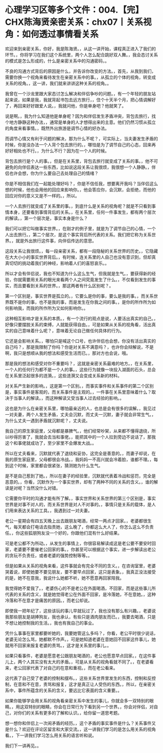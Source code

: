 # 心理学习区等多个文件：004.【完】CHX陈海贤亲密关系：chx07丨关系视角：如何透过事情看关系

欢迎来到亲密关系，你好，我是陈海贤。，从这一讲开始，课程真正进入了我们的环节。，你将学习在我们这个系统里，两个人怎么配合跳好双人舞。，我会态讨关系的模式是怎么形成的，什么是亲密关系中的沟通密码，。

不良的沟通方式背后的原因是什么，并告诉你改变的方法。，首先，从我到我们，需要你换一个视角来看待发生在亲密关系中的事。，从孤立的个体的视角，转变成关系的视角。，这一讲，我们就来讲讲这种关系的视角。。

我曾在一个沙龙里跟大家态讨怎么解决和伴侣争吵的问题。，有一个年轻的朋友站起来说，如果是我，我就背起书包去远方旅行，，住个十天半个月，把心情调解好了，再回来好好跟爱人说。，我就问他，你是单身吧？他就笑了。

说是啊。，我为什么知道他是单身呢？因为和伴侣发生矛盾冲突，背包去旅行，找个地方静静这种办法，，通常是单身的人才想得出来的主意。他们仍然习惯从孤立的角度来看事情。，既然外出旅游是调节心情的好办法。

而调节心情又有利于问题的解决，那为什么不呢？，可实际上，当夫妻发生矛盾的时候，你是没办法一个人背个包去旅行的。，哪怕是为了调节自己的心态，回来再好好相处也不行。，为什么不行？因为在一个人的时候。

背包去旅行是个人的事。，但是在关系里，背包去旅行就变成了关系的事。，他不可避免的向伴侣表达一些东西，比如说这段关系让我很烦，我很想一个人静静。，伴侣也许会想，你为什么要自己去处理自己的情绪？

你是不相信我们在一起能处理好吗？，你是不信任我，想要离开我吗？当伴侣这么想的时候，他也会用他的回应来影响你。，他会答应你，会沉默，会拒绝，而他的回应对你的意义又是不一样的。，所以。

一个人去旅行就变成了关系里的事。，到底什么是关系的视角呢？就是不只看到事情本身，还要看到事情背后的关系。，在关系里，任何一件事发生，都有两个层次的解读。，第一个层次是，事实本身是什么？

我们可以把它叫做事实世界。，在刚才的例子里，就是为了调节自己的心情，一个人出去旅行。，第二个层次，是这个事实背后所代表的关系。我们把它称为关系世界。，就是外出旅行这件事，向伴侣传达的意思。

这段关系让我很烦。，每一段亲密关系，都有一段隐秘的关系世界的历史。，它隐藏在大大小小的事实世界背后。，有时候，连关系里的人自己也没有意识到，但却真真切切的挑动着我们的神经，影响着人们的喜怒哀乐。。

所以才会有伴侣说，我也不知道为什么这么生气，但我就是生气。，要获得新的经验，你就需要用关系的眼光来看两个人之间究竟发生了什么。，不仅看到发生的事实，而且要看到关系的世界。，那这两者有什么区别呢？。

第一个区别是，事实世界是孤立的。，它要么是你的事，要么是我的事。，而关系世界既不是你的事，也不是我的事，而是发生在你我之间的事。，是你的所作所为如何影响我，而我的所作所为又如何影响你。。

这种相互影响才是关系的本质。，有一个流行的观点是说，人要活出真实的自己。，好像只要摆脱关系的束缚，人就能获得自由。，可是如果从关系的视角看，活出真实的自己意味着什么呢？，意味着无论自己做任何具体的行为。

它还是会影响关系。，哪怕只是喊这个口号，也许伴侣也会想，你没有活出真实的自己吗？，那是我限制了你吗？你是对关系不满意吗？，也许你会辩解说，不是啊，我只是想顺从我的想法和感受生活而已。，那对方也会说，哦。

那是我的想法和感受对你不重要吗？，这就是亲密关系最难的地方。，在关系里，一个人的任何行为都不是一个人的事。，这些行为就像一块投入湖面的石头，总会在关系里泛起很多的涟漪。，这些涟漪又会变成关系新的材料。

对关系产生新的影响。，这是第一个区别。，而事实事件和关系事件的第二个区别是，事实事件是客观的，而关系事件是主观的。，一件事在关系里意味着什么？取决于当事人的解读。，而这种解读又受当事人过去经验的影响。。

这也是为什么在亲密关系里，哪怕最亲近的人，也总是会有很多的误解。，我见过一对夫妻，两个人发生矛盾，丈夫会沉默，而丈夫一沉默，妻子就会非常生气。，为什么丈夫一遇到矛盾就沉默呢？，丈夫说。

我自己的原生家庭里，父母都是暴脾气。，他们经常吵架，从来都不懂得退绕，所以吵得厉害了，我就会去当和事佬。，能把其中的一个人拉到旁边不说话了，那我这个和事佬就成功了，至少家里不会爆发大战。。

所以在丈夫看来，沉默就代表了退绕和妥协，这完全是善意的。，而妻子却说，在我的原生家庭里，父母都很会冷战。，我妈妈一不高兴就会冷着脸，谁都不理。，每到这个时候，家里都会很紧张，猜测她为什么生气。

是不是自己惹到了她。，所以在妻子的经验里，沉默就代表着冷战和惩罚，完全是恶意的。，你看，沉默作为一个事实世界，却有了两种不同的关系的含义。，谁的解读是对呢？当然没什么对错。

它需要你平时的沟通才能有所了解。，事实世界和关系世界的第三个区别是，事实世界是对事不对人的，而关系世界是对人不对事的。，事情只是关系的载体，是人们用来表达关系的工具。，我遇到过一对夫妻。

老公一星期会有四五天晚上出去跟朋友喝酒，经常一两点才回家。，老婆都很生气，每天都会打电话去指责她，这么晚了，你都这么大人了，你怎么这么不负责任。，你这些狐朋狗友没一个好的，你跟他们混有什么好结果。

可是老公都不为所动。，从发生的事情上，你很容易解读成这是老公要不要安时回家，老婆要不要催老公回家的事。，你甚至可以根据这个事实，进一步解读出老公的贪玩不负责任，或者老婆的强势控制等等。。

但是如果从关系的视角来看，这件事就会有完全不同的含义。，在咨询室里，老婆哭着说，即使她要不要见朋友，要不要早点回家，这只是表象。，我真正没法接受的是，她不在意我，我说什么她都不听，她不愿意再回家陪我。

我觉得她不爱我了。，老婆伤心的不是老公在外面喝酒，不回家，而是这些事儿所代表的关系的含义，就是她觉得老公在外面不回家，是冷落她，不在意她。，这种冷落和不在意才是痛苦的原因。，而老公却说。

即使我一把年纪了，这些该玩的事儿早就玩过了，我也没有那么有兴趣。，老婆说我那些朋友是胡捧狗友，我也承认，有些只是酒肉朋友而已。，我要去喝酒，只是不想让她控制我的生活。，我也有我自己的事业。

凭什么事事在家里都要听她的，我要她管这么多吗？，你看，老公平时很少说话，老婆无论怎么骂，她都默不作声。，可是她知道老婆在意她回不回家这件事儿，她就用不回家来报复老婆的责骂。，这才是关系里的事儿。。

如果只看事件，老婆是愿意老公跟朋友喝酒的，老公也愿意早点回家。，在这件事儿上，两个人其实没有太大的矛盾。，可是从关系的视角看就不同了。，在老婆看来，老公回家代表了对自己的在意和重视。，而在老公看来。

这代表了自己受了老婆的控制和摆布。，这些关系世界里发生的东西，控制和反控制，在意和不在意，责骂和报复，这才是真正让人受伤的东西。，所以，在亲密关系中，事件所蕴含的关系的含义，要远比它表面的含义重要。。

如果你能够学会用关系的视角看亲密关系中发生的事儿，你就会多一双特别的眼睛。，用这双特别的眼睛，你会在日常行为下看到另一个世界。，你会对伴侣，对自己，对你们的关系有更多的了解和认识。，给你留一道思考题。

想一想你和伴侣上一次闹矛盾的经历。，这个矛盾的事实事件是什么？关系事件又是什么？欢迎在评论区留言和大家交流。，这一讲我们学习的是怎么用关系的视角看。，下一讲我们学习怎么用关系的语言听和说。

我们下一讲再见。。